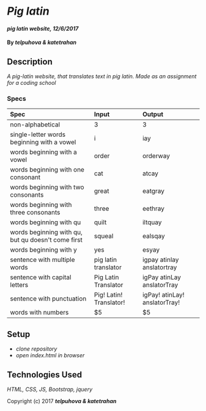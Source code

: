 # _Pig latin_

#### _pig latin website, 12/6/2017_

#### By _**telpuhova & katetrahan**_

## Description

_A pig-latin website, that translates text in pig latin. Made as an assignment for a coding school_

### Specs
| Spec | Input | Output |
| :-------------     | :------------- | :------------- |
| non-alphabetical | 3| 3 |
| single-letter words beginning with a vowel | i | iay |
| words beginning with a vowel | order | orderway |
| words beginning with one consonant | cat | atcay |
| words beginning with two consonants | great | eatgray |
| words beginning with three consonants | three | eethray |
| words beginning with qu | quilt | iltquay |
| words beginning with qu, but qu doesn't come first | squeal | ealsqay |
| words beginning with y | yes | esyay |
| sentence with multiple words | pig latin translator | igpay atinlay anslatortray |
| sentence with capital letters | Pig Latin Translator | igPay atinLay anslatorTray |
| sentence with punctuation | Pig! Latin! Translator! | igPay! atinLay! anslatorTray! |
| words with numbers | $5 | $5 |

## Setup

* _clone repository_
* _open index.html in browser_

## Technologies Used

_HTML, CSS, JS, Bootstrap, jquery_

Copyright (c) 2017 **_telpuhova & katetrahan_**
